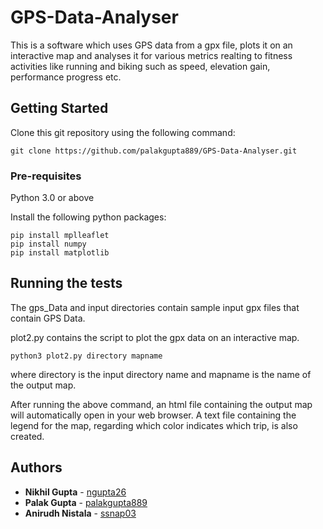 # GPS-Data-Analyser

This is a software which uses GPS data from a gpx file, plots it on an interactive map and analyses it for various metrics realting to fitness activities like running and biking such as speed, elevation gain, performance progress etc.

## Getting Started

Clone this git repository using the following command:
```
git clone https://github.com/palakgupta889/GPS-Data-Analyser.git
```

### Pre-requisites

Python 3.0 or above

Install the following python packages:
```
pip install mplleaflet
pip install numpy
pip install matplotlib
```

## Running the tests

The gps_Data and input directories contain sample input gpx files that contain GPS Data.

plot2.py contains the script to plot the gpx data on an interactive map.
```
python3 plot2.py directory mapname
```
where directory is the input directory name and mapname is the name of the output map.

After running the above command, an html file containing the output map will automatically open in your web browser. A text file containing the legend for the map, regarding which color indicates which trip, is also created. 

## Authors

* **Nikhil Gupta** - [ngupta26](https://github.com/ngupta26)
* **Palak Gupta** - [palakgupta889](https://github.com/palakgupta889)
* **Anirudh Nistala** - [ssnap03](https://github.com/ssnap03)
